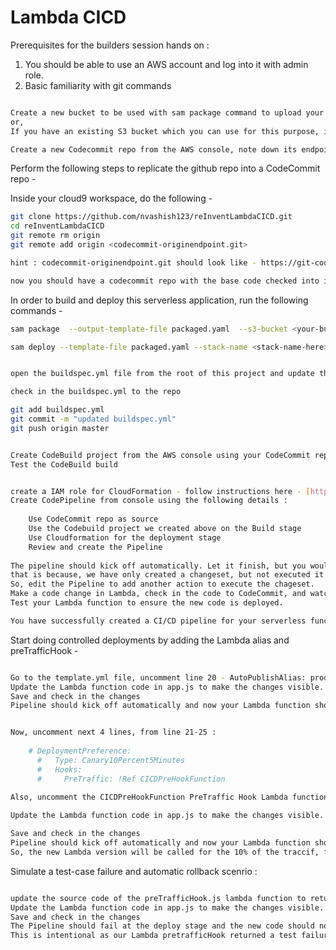 # Lambda CICD 


Prerequisites for the builders session hands on :

1. You should be able to use an AWS account and log into it with admin role.
2. Basic familiarity with git commands

```bash

Create a new bucket to be used with sam package command to upload your lambda deployment package
or,
If you have an existing S3 bucket which you can use for this purpose, in your account, that's fine too

```

```bash
Create a new Codecommit repo from the AWS console, note down its endpoint
```

Perform the following steps to replicate the github repo into a CodeCommit repo -

Inside your cloud9 workspace, do the following - 

```bash
git clone https://github.com/nvashish123/reInventLambdaCICD.git
cd reInventLambdaCICD
git remote rm origin
git remote add origin <codecommit-originendpoint.git>

hint : codecommit-originendpoint.git should look like - https://git-codecommit.us-east-1.amazonaws.com/v1/repos/reInventCICD.git

now you should have a codecommit repo with the base code checked into it.
```

In order to build and deploy this serverless application, run the following commands - 

```bash
sam package  --output-template-file packaged.yaml  --s3-bucket <your-bucket-name>
```


```bash
sam deploy --template-file packaged.yaml --stack-name <stack-name-here> --capabilities CAPABILITY_IAM
```

```bash

open the buildspec.yml file from the root of this project and update the S3 bucket name to your S3 bucket name in EXPORT statement

check in the buildspec.yml to the repo

git add buildspec.yml
git commit -m "updated buildspec.yml"
git push origin master

```

```bash

Create CodeBuild project from the AWS console using your CodeCommit repo as the source
Test the CodeBuild build

```


```bash

create a IAM role for CloudFormation - follow instructions here - [https://docs.aws.amazon.com/lambda/latest/dg/build-pipeline.html#with-pipeline-create-cfn-role]
Create CodePipeline from console using the following details :
    
    Use CodeCommit repo as source
    Use the Codebuild project we created above on the Build stage
    Use Cloudformation for the deployment stage
    Review and create the Pipeline
    
The pipeline should kick off automatically. Let it finish, but you would notice that it has not deployed the Lambda function just yet.
that is because, we have only created a changeset, but not executed it yet.
So, edit the Pipeline to add another action to execute the chageset.
Make a code change in Lambda, check in the code to CodeCommit, and watch the Pipeline getting kicked off automatically
Test your Lambda function to ensure the new code is deployed. 

You have successfully created a CI/CD pipeline for your serverless function.

```

Start doing controlled deployments by adding the Lambda alias and preTrafficHook - 

```bash

Go to the template.yml file, uncomment line 20 - AutoPublishAlias: prod
Update the Lambda function code in app.js to make the changes visible.
Save and check in the changes
Pipeline should kick off automatically and now your Lambda function should have an Alias created with the name 'prod'


Now, uncomment next 4 lines, from line 21-25 :
    
    # DeploymentPreference:
      #   Type: Canary10Percent5Minutes
      #   Hooks:
      #     PreTraffic: !Ref CICDPreHookFunction
      
Also, uncomment the CICDPreHookFunction PreTraffic Hook Lambda function starting at line 33      

Update the Lambda function code in app.js to make the changes visible.

Save and check in the changes
Pipeline should kick off automatically and now your Lambda function should have a controlled deployment with Canary10Percent5Minutes
So, the new Lambda version will be called for the 10% of the traccif, for the 5 minutes. After 5 minutes, all the traffic will go to the new lambda version code


```

Simulate a test-case failure and automatic rollback scenrio :

```bash

update the source code of the preTrafficHook.js lambda function to return the status as 'Failed' on line 25
Update the Lambda function code in app.js to make the changes visible.
Save and check in the changes
The Pipeline should fail at the deploy stage and the new code should not be deployed.
This is intentional as our Lambda pretrafficHook returned a test failure and the deployment was rolled back.

```



